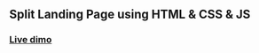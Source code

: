  ## Split Landing Page using HTML & CSS & JS

### [Live dimo](https://split-landing-pagee.netlify.app/)

